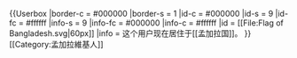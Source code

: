 {{Userbox
  |border-c = #000000
  |border-s = 1
  |id-c     = #000000
  |id-s     = 9
  |id-fc    = #ffffff
  |info-s   = 9
  |info-fc  = #000000
  |info-c   = #ffffff
  |id       = [[File:Flag of Bangladesh.svg|60px]]
  |info     = 这个用户现在居住于[[孟加拉国]]。
}}
[[Category:孟加拉維基人]]